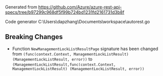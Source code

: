 
Generated from https://github.com/Azure/azure-rest-api-specs/tree/b97299c968df5f99b724bd1231fd2161731d3b8f

Code generator C:\Users\dapzhang\Documents\workspace\autorest.go

## Breaking Changes

- Function `NewManagementLockListResultPage` signature has been changed from `(func(context.Context, ManagementLockListResult) (ManagementLockListResult, error))` to `(ManagementLockListResult,func(context.Context, ManagementLockListResult) (ManagementLockListResult, error))`

